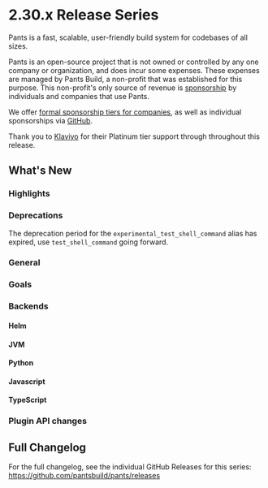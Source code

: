 # 2.30.x Release Series

Pants is a fast, scalable, user-friendly build system for codebases of all sizes.

Pants is an open-source project that is not owned or controlled by any one company or organization, and does incur some expenses. These expenses are managed by Pants Build, a non-profit that was established for this purpose. This non-profit's only source of revenue is [sponsorship](https://www.pantsbuild.org/sponsorship) by individuals and companies that use Pants.

We offer [formal sponsorship tiers for companies](https://www.pantsbuild.org/sponsorship), as well as individual sponsorships via [GitHub](https://github.com/sponsors/pantsbuild).

Thank you to [Klaviyo](https://www.klaviyo.com/) for their Platinum tier support through throughout this release.

## What's New

### Highlights

### Deprecations

The deprecation period for the `experimental_test_shell_command` alias has expired, use `test_shell_command` going forward.

### General

### Goals

### Backends

#### Helm

#### JVM

#### Python

#### Javascript

#### TypeScript

### Plugin API changes

## Full Changelog

For the full changelog, see the individual GitHub Releases for this series: <https://github.com/pantsbuild/pants/releases>
